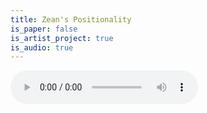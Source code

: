 ```yaml
---
title: Zean's Positionality
is_paper: false
is_artist_project: true
is_audio: true
---
```


<audio controls>
  <source src="uploads/zean-positionality.mp3" type="audio/mpeg">
Your browser does not support the audio element.
</audio>